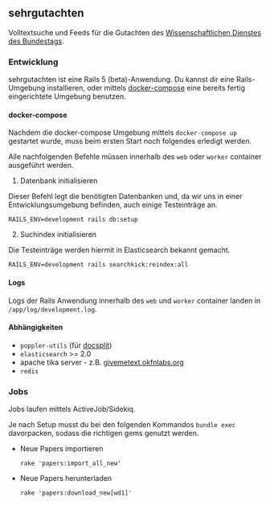 ## sehrgutachten

Volltextsuche und Feeds für die Gutachten des [Wissenschaftlichen Dienstes des Bundestags](https://bundestag.de/ausarbeitungen/).

### Entwicklung

sehrgutachten ist eine Rails 5 (beta)-Anwendung. Du kannst dir eine Rails-Umgebung installieren, oder mittels [docker-compose](https://docs.docker.com/compose/) eine bereits fertig eingerichtete Umgebung benutzen.

#### docker-compose

Nachdem die docker-compose Umgebung mittels `docker-compose up` gestartet wurde,
muss beim ersten Start noch folgendes erledigt werden.

Alle nachfolgenden Befehle müssen innerhalb des `web` oder `worker` container
ausgeführt werden.

1. Datenbank initialisieren

Dieser Befehl legt die benötigten Datenbanken und, da wir uns in einer
Entwicklungsumgebung befinden, auch einige Testeinträge an.

```
RAILS_ENV=development rails db:setup
```

2. Suchindex initialisieren

Die Testeinträge werden hiermit in Elasticsearch bekannt gemacht.

```
RAILS_ENV=development rails searchkick:reindex:all
```

#### Logs

Logs der Rails Anwendung innerhalb des `web` und `worker` container landen in `/app/log/development.log`.

#### Abhängigkeiten

* `poppler-utils` (für [docsplit](http://documentcloud.github.io/docsplit/))
* `elasticsearch` >= 2.0
*  apache tika server - z.B. [givemetext.okfnlabs.org](http://givemetext.okfnlabs.org/)
* `redis`

### Jobs
Jobs laufen mittels ActiveJob/Sidekiq.

Je nach Setup musst du bei den folgenden Kommandos `bundle exec` davorpacken, sodass die richtigen gems genutzt werden.

* Neue Papers importieren

  ```
  rake 'papers:import_all_new'
  ```

* Neue Papers herunterladen

  ```
  rake 'papers:download_new[wd1]'
  ```
